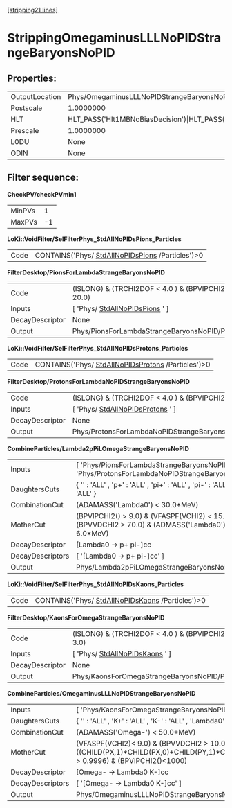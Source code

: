 [[stripping21 lines]](./stripping21-ew)

# StrippingOmegaminusLLLNoPIDStrangeBaryonsNoPID

## Properties:

|                |                                                                                                                                                                                                                                    |
|----------------|------------------------------------------------------------------------------------------------------------------------------------------------------------------------------------------------------------------------------------|
| OutputLocation | Phys/OmegaminusLLLNoPIDStrangeBaryonsNoPID/Particles                                                                                                                                                                               |
| Postscale      | 1.0000000                                                                                                                                                                                                                          |
| HLT            | HLT_PASS('Hlt1MBNoBiasDecision')\|HLT_PASS('Hlt1MBMicroBiasTStationDecision')\|HLT_PASS('Hlt1MBMicroBiasVeloDecision')\|HLT_PASS('Hlt1MBMicroBiasTStationRateLimitedDecision')\|HLT_PASS('Hlt1MBMicroBiasVeloRateLimitedDecision') |
| Prescale       | 1.0000000                                                                                                                                                                                                                          |
| L0DU           | None                                                                                                                                                                                                                               |
| ODIN           | None                                                                                                                                                                                                                               |

## Filter sequence:

**CheckPV/checkPVmin1**

|        |     |
|--------|-----|
| MinPVs | 1   |
| MaxPVs | -1  |

**LoKi::VoidFilter/SelFilterPhys_StdAllNoPIDsPions_Particles**

|      |                                                                                      |
|------|--------------------------------------------------------------------------------------|
| Code | CONTAINS('Phys/ [StdAllNoPIDsPions](./stripping21-stdallnopidspions) /Particles')\>0 |

**FilterDesktop/PionsForLambdaStrangeBaryonsNoPID**

|                 |                                                                     |
|-----------------|---------------------------------------------------------------------|
| Code            | (ISLONG) & (TRCHI2DOF \< 4.0 ) & (BPVIPCHI2() \> 20.0)              |
| Inputs          | [ 'Phys/ [StdAllNoPIDsPions](./stripping21-stdallnopidspions) ' ] |
| DecayDescriptor | None                                                                |
| Output          | Phys/PionsForLambdaStrangeBaryonsNoPID/Particles                    |

**LoKi::VoidFilter/SelFilterPhys_StdAllNoPIDsProtons_Particles**

|      |                                                                                          |
|------|------------------------------------------------------------------------------------------|
| Code | CONTAINS('Phys/ [StdAllNoPIDsProtons](./stripping21-stdallnopidsprotons) /Particles')\>0 |

**FilterDesktop/ProtonsForLambdaNoPIDStrangeBaryonsNoPID**

|                 |                                                                         |
|-----------------|-------------------------------------------------------------------------|
| Code            | (ISLONG) & (TRCHI2DOF \< 4.0 ) & (BPVIPCHI2() \> 9.0)                   |
| Inputs          | [ 'Phys/ [StdAllNoPIDsProtons](./stripping21-stdallnopidsprotons) ' ] |
| DecayDescriptor | None                                                                    |
| Output          | Phys/ProtonsForLambdaNoPIDStrangeBaryonsNoPID/Particles                 |

**CombineParticles/Lambda2pPiLOmegaStrangeBaryonsNoPID**

|                  |                                                                                                       |
|------------------|-------------------------------------------------------------------------------------------------------|
| Inputs           | [ 'Phys/PionsForLambdaStrangeBaryonsNoPID' , 'Phys/ProtonsForLambdaNoPIDStrangeBaryonsNoPID' ]      |
| DaughtersCuts    | { '' : 'ALL' , 'p+' : 'ALL' , 'pi+' : 'ALL' , 'pi-' : 'ALL' , 'p\~-' : 'ALL' }                        |
| CombinationCut   | (ADAMASS('Lambda0') \< 30.0\*MeV)                                                                     |
| MotherCut        | (BPVIPCHI2() \> 9.0) & (VFASPF(VCHI2) \< 15.0) &(BPVVDCHI2 \> 70.0) & (ADMASS('Lambda0') \< 6.0\*MeV) |
| DecayDescriptor  | [Lambda0 -\> p+ pi-]cc                                                                              |
| DecayDescriptors | [ '[Lambda0 -\> p+ pi-]cc' ]                                                                      |
| Output           | Phys/Lambda2pPiLOmegaStrangeBaryonsNoPID/Particles                                                    |

**LoKi::VoidFilter/SelFilterPhys_StdAllNoPIDsKaons_Particles**

|      |                                                                                      |
|------|--------------------------------------------------------------------------------------|
| Code | CONTAINS('Phys/ [StdAllNoPIDsKaons](./stripping21-stdallnopidskaons) /Particles')\>0 |

**FilterDesktop/KaonsForOmegaStrangeBaryonsNoPID**

|                 |                                                                     |
|-----------------|---------------------------------------------------------------------|
| Code            | (ISLONG) & (TRCHI2DOF \< 4.0 ) & (BPVIPCHI2() \> 3.0)               |
| Inputs          | [ 'Phys/ [StdAllNoPIDsKaons](./stripping21-stdallnopidskaons) ' ] |
| DecayDescriptor | None                                                                |
| Output          | Phys/KaonsForOmegaStrangeBaryonsNoPID/Particles                     |

**CombineParticles/OmegaminusLLLNoPIDStrangeBaryonsNoPID**

|                  |                                                                                                                                                                                       |
|------------------|---------------------------------------------------------------------------------------------------------------------------------------------------------------------------------------|
| Inputs           | [ 'Phys/KaonsForOmegaStrangeBaryonsNoPID' , 'Phys/Lambda2pPiLOmegaStrangeBaryonsNoPID' ]                                                                                            |
| DaughtersCuts    | { '' : 'ALL' , 'K+' : 'ALL' , 'K-' : 'ALL' , 'Lambda0' : 'ALL' , 'Lambda\~0' : 'ALL' }                                                                                                |
| CombinationCut   | (ADAMASS('Omega-') \< 50.0\*MeV)                                                                                                                                                      |
| MotherCut        | (VFASPF(VCHI2)\< 9.0) & (BPVVDCHI2 \> 10.0) & ((CHILD(PX,1)\*CHILD(PX,0)+CHILD(PY,1)\*CHILD(PY,0)+CHILD(PZ,1)\*CHILD(PZ,0))/(CHILD(P,1)\*CHILD(P,0)) \> 0.9996) & (BPVIPCHI2()\<1000) |
| DecayDescriptor  | [Omega- -\> Lambda0 K-]cc                                                                                                                                                           |
| DecayDescriptors | [ '[Omega- -\> Lambda0 K-]cc' ]                                                                                                                                                   |
| Output           | Phys/OmegaminusLLLNoPIDStrangeBaryonsNoPID/Particles                                                                                                                                  |
